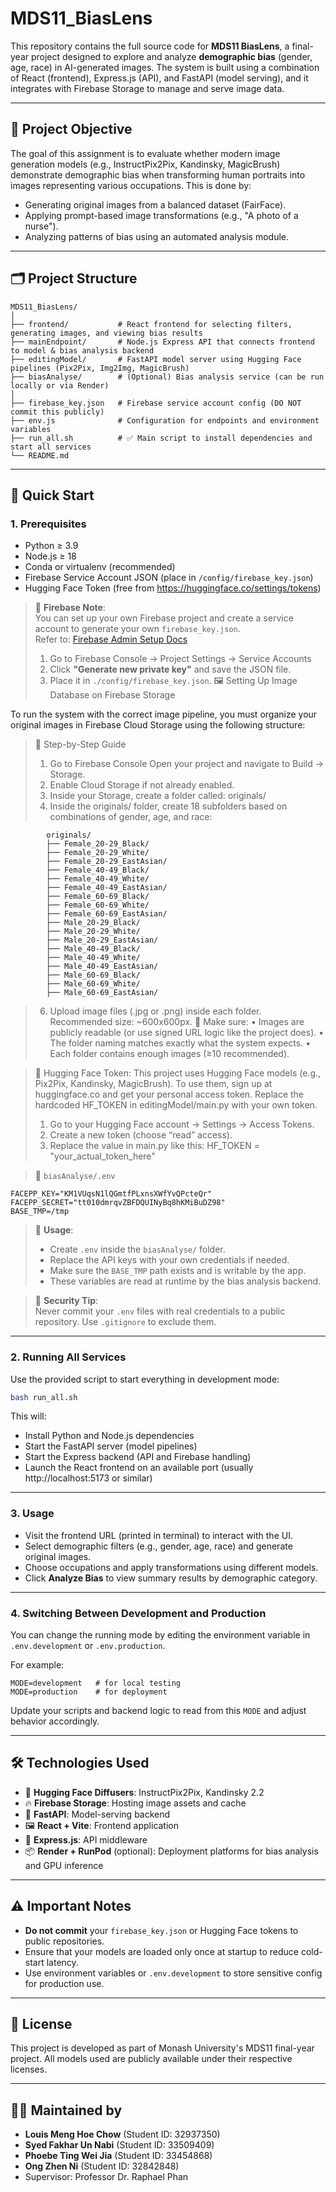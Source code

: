 # MDS11_BiasLens

This repository contains the full source code for **MDS11 BiasLens**, a final-year project designed to explore and analyze **demographic bias** (gender, age, race) in AI-generated images. The system is built using a combination of React (frontend), Express.js (API), and FastAPI (model serving), and it integrates with Firebase Storage to manage and serve image data.

---

## 🎯 Project Objective

The goal of this assignment is to evaluate whether modern image generation models (e.g., InstructPix2Pix, Kandinsky, MagicBrush) demonstrate demographic bias when transforming human portraits into images representing various occupations. This is done by:

- Generating original images from a balanced dataset (FairFace).
- Applying prompt-based image transformations (e.g., "A photo of a nurse").
- Analyzing patterns of bias using an automated analysis module.

---

## 🗂️ Project Structure

```
MDS11_BiasLens/
│
├── frontend/           # React frontend for selecting filters, generating images, and viewing bias results
├── mainEndpoint/       # Node.js Express API that connects frontend to model & bias analysis backend
├── editingModel/       # FastAPI model server using Hugging Face pipelines (Pix2Pix, Img2Img, MagicBrush)
├── biasAnalyse/        # (Optional) Bias analysis service (can be run locally or via Render)
│
├── firebase_key.json   # Firebase service account config (DO NOT commit this publicly)
├── env.js              # Configuration for endpoints and environment variables
├── run_all.sh          # ✅ Main script to install dependencies and start all services
└── README.md
```

---

## 🚀 Quick Start

### 1. **Prerequisites**

- Python ≥ 3.9
- Node.js ≥ 18
- Conda or virtualenv (recommended)
- Firebase Service Account JSON (place in `/config/firebase_key.json`)
- Hugging Face Token (free from https://huggingface.co/settings/tokens)

> 🔐 **Firebase Note**:  
> You can set up your own Firebase project and create a service account to generate your own `firebase_key.json`.  
> Refer to: [Firebase Admin Setup Docs](https://firebase.google.com/docs/admin/setup)  
> 1. Go to Firebase Console → Project Settings → Service Accounts  
> 2. Click **"Generate new private key"** and save the JSON file.  
> 3. Place it in `./config/firebase_key.json`.
🖼️ Setting Up Image Database on Firebase Storage

To run the system with the correct image pipeline, you must organize your original images in Firebase Cloud Storage using the following structure:

>🔧 Step-by-Step Guide
> 1. Go to Firebase Console
     Open your project and navigate to Build → Storage.
> 2. Enable Cloud Storage if not already enabled.
> 3. Inside your Storage, create a folder called: originals/
> 4. Inside the originals/ folder, create 18 subfolders based on combinations of gender, age, and race:
```
        originals/
        ├── Female_20-29_Black/
        ├── Female_20-29_White/
        ├── Female_20-29_EastAsian/
        ├── Female_40-49_Black/
        ├── Female_40-49_White/
        ├── Female_40-49_EastAsian/
        ├── Female_60-69_Black/
        ├── Female_60-69_White/
        ├── Female_60-69_EastAsian/
        ├── Male_20-29_Black/
        ├── Male_20-29_White/
        ├── Male_20-29_EastAsian/
        ├── Male_40-49_Black/
        ├── Male_40-49_White/
        ├── Male_40-49_EastAsian/
        ├── Male_60-69_Black/
        ├── Male_60-69_White/
        ├── Male_60-69_EastAsian/
```
> 6. Upload image files (.jpg or .png) inside each folder. Recommended size: ~600x600px.
> 🔐 Make sure:
> •	Images are publicly readable (or use signed URL logic like the project does).
> •	The folder naming matches exactly what the system expects.
> •	Each folder contains enough images (≥10 recommended).

> 🧠 Hugging Face Token:
> This project uses Hugging Face models (e.g., Pix2Pix, Kandinsky, MagicBrush).
> To use them, sign up at huggingface.co and get your personal access token.
> Replace the hardcoded HF_TOKEN in editingModel/main.py with your own token.
> 1. Go to your Hugging Face account → Settings → Access Tokens.
> 2. Create a new token (choose “read” access).
> 3. Replace the value in main.py like this:
>    HF_TOKEN = "your_actual_token_here"

> 📄 `biasAnalyse/.env`

```env
FACEPP_KEY="KM1VUqsN1lQGmtfPLxnsXWfYvQPcteQr"
FACEPP_SECRET="tt010dmrqvZBFDQUINyBq8hKMiBuDZ98"
BASE_TMP=/tmp
```

> 🧠 **Usage**:  
> - Create `.env` inside the `biasAnalyse/` folder.  
> - Replace the API keys with your own credentials if needed.  
> - Make sure the `BASE_TMP` path exists and is writable by the app.  
> - These variables are read at runtime by the bias analysis backend.

> 🔐 **Security Tip**:  
> Never commit your `.env` files with real credentials to a public repository. Use `.gitignore` to exclude them.
---

### 2. **Running All Services**

Use the provided script to start everything in development mode:

```bash
bash run_all.sh
```

This will:
- Install Python and Node.js dependencies
- Start the FastAPI server (model pipelines)
- Start the Express backend (API and Firebase handling)
- Launch the React frontend on an available port (usually http://localhost:5173 or similar)

---

### 3. **Usage**

- Visit the frontend URL (printed in terminal) to interact with the UI.
- Select demographic filters (e.g., gender, age, race) and generate original images.
- Choose occupations and apply transformations using different models.
- Click **Analyze Bias** to view summary results by demographic category.

---

### 4. **Switching Between Development and Production**

You can change the running mode by editing the environment variable in `.env.development` or `.env.production`.

For example:

```
MODE=development   # for local testing
MODE=production    # for deployment
```

Update your scripts and backend logic to read from this `MODE` and adjust behavior accordingly.

---

## 🛠️ Technologies Used

- 🧠 **Hugging Face Diffusers**: InstructPix2Pix, Kandinsky 2.2
- 🔥 **Firebase Storage**: Hosting image assets and cache
- 🧪 **FastAPI**: Model-serving backend
- 🖼️ **React + Vite**: Frontend application
- 🔧 **Express.js**: API middleware
- 📦 **Render + RunPod** (optional): Deployment platforms for bias analysis and GPU inference

---

## ⚠️ Important Notes

- **Do not commit** your `firebase_key.json` or Hugging Face tokens to public repositories.
- Ensure that your models are loaded only once at startup to reduce cold-start latency.
- Use environment variables or `.env.development` to store sensitive config for production use.

---

## 📄 License

This project is developed as part of Monash University's MDS11 final-year project. All models used are publicly available under their respective licenses.

---

## 👩‍💻 Maintained by

- **Louis Meng Hoe Chow** (Student ID: 32937350)
- **Syed Fakhar Un Nabi** (Student ID: 33509409)
- **Phoebe Ting Wei Jia** (Student ID: 33454868)
- **Ong Zhen Ni** (Student ID: 32842848)
- Supervisor: Professor Dr. Raphael Phan
